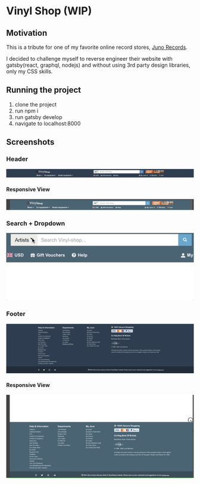 # Vinyl Shop (WIP)

## Motivation

This is a tribute for one of my favorite online record stores, [Juno Records](http://www.juno.co.uk).

I decided to challenge myself to reverse engineer their website with gatsby(react, graphql, nodejs) and without using 3rd party design libraries, only my CSS skills.

## Running the project

1. clone the project
2. run npm i
3. run gatsby develop
4. navigate to localhost:8000

## Screenshots

### Header

<img src="assets/header.png" alt="Header">

#### Responsive View

<img src="assets/responsive-header.gif" alt="Responsive Header">

### Search + Dropdown

<img src="assets/dropdown.gif" alt="Dropdown menu">

### Footer

<img src="assets/footer.png" alt="Footer">

#### Responsive View

<img src="assets/responsive-footer.gif" alt="Responsive Footer">
